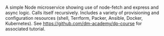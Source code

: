 A simple Node microservice showing use of node-fetch and express and async logic. Calls itself recursively. Includes a variety of provisioning and configuration resources (shell, Terrform, Packer, Ansible, Docker, Kubernetes). See https://github.com/dm-academy/dp-course for associated tutorial. 
